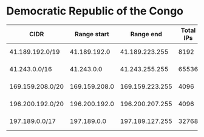 # Democratic Republic of the Congo

CIDR               | Range start     | Range end       | Total IPs  | Assign date | Owner
------------------ | --------------- | --------------- | ---------- | ----------- | -----
41.189.192.0/19    | 41.189.192.0    | 41.189.223.255  | 8192       | 2009-05-08  | 
41.243.0.0/16      | 41.243.0.0      | 41.243.255.255  | 65536      | 2013-08-15  | 
169.159.208.0/20   | 169.159.208.0   | 169.159.223.255 | 4096       | 2016-02-18  | 
196.200.192.0/20   | 196.200.192.0   | 196.200.207.255 | 4096       | 2015-09-30  | 
197.189.0.0/17     | 197.189.0.0     | 197.189.127.255 | 32768      | 2013-05-17  | 

